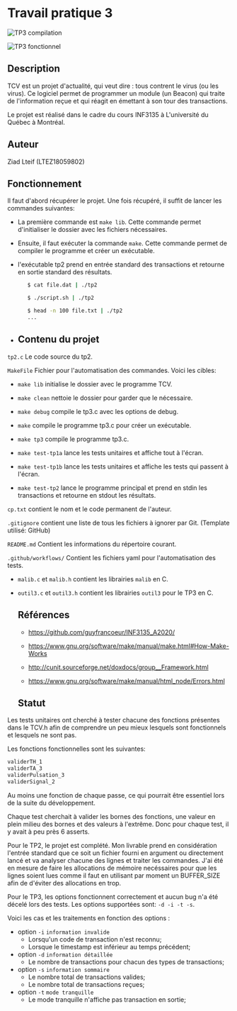 # Travail pratique 3

![TP3 compilation](https://github.com/opdelta/inf3135-a2020/workflows/test-c/badge.svg)

![TP3 fonctionnel](https://github.com/opdelta/inf3135-a2020/workflows/test-f/badge.svg)


   ## Description

 TCV est un projet d'actualité, qui veut dire : tous contrent le virus (ou les virus). Ce logiciel permet de programmer un module (un Beacon) qui traite de l'information reçue
 et qui réagit en émettant à son tour des transactions.
 
 Le projet est réalisé dans le cadre du cours INF3135 à L'université du Québec à Montréal.

   ## Auteur

   Ziad Lteif (LTEZ18059802)

   ## Fonctionnement
   
Il faut d'abord récupérer le projet. Une fois récupéré, il suffit de lancer les commandes suivantes:

- La première commande est ```make lib```. Cette commande permet d'initialiser le dossier avec les fichiers nécessaires.

- Ensuite, il faut exécuter la commande ```make```. Cette commande permet de compiler le programme et créer un exécutable.

- l'exécutable tp2 prend en entrée standard des transactions et retourne en sortie standard des résultats. 

   ```bash
      $ cat file.dat | ./tp2

      $ ./script.sh | ./tp2

      $ head -n 100 file.txt | ./tp2
      ...
   ```
- 
   ## Contenu du projet

```tp2.c``` Le code source du tp2.

```MakeFile``` Fichier pour l'automatisation des commandes. Voici les cibles:

   - ```make lib``` initialise le dossier avec le programme TCV.

   - ```make clean``` nettoie le dossier pour garder que le nécessaire.
   
   - ```make debug``` compile le tp3.c avec les options de debug.
   
   - ```make``` compile le programme tp3.c pour créer un exécutable.

   - ```make tp3``` compile le programme tp3.c.
   
   - ```make test-tp1a``` lance les tests unitaires et affiche tout à l'écran.

   - ```make test-tp1b``` lance les tests unitaires et affiche les tests qui passent à l'écran.
   
   - ```make test-tp2``` lance le programme principal et prend en stdin les transactions et retourne en stdout les résultats.

```cp.txt```  contient le nom et le code permanent de l'auteur.

```.gitignore``` contient une liste de tous les fichiers à ignorer par Git. (Template utilisé: GitHub)

```README.md``` Contient les informations du répertoire courant.

```.github/workflows/``` Contient les fichiers yaml pour l'automatisation des tests.

- ```malib.c``` et ```malib.h``` contient les librairies ```malib``` en C.

- ```outil3.c``` et ```outil3.h``` contient les librairies ```outil3``` pour le TP3 en C.

   ## Références

   - https://github.com/guyfrancoeur/INF3135_A2020/
   
   - https://www.gnu.org/software/make/manual/make.html#How-Make-Works
   
   - http://cunit.sourceforge.net/doxdocs/group__Framework.html
   
   - https://www.gnu.org/software/make/manual/html_node/Errors.html
   
   
   ## Statut

Les tests unitaires ont cherché à tester chacune des fonctions présentes dans le TCV.h afin de comprendre un peu mieux lesquels sont fonctionnels et lesquels ne sont pas.

Les fonctions fonctionnelles sont les suivantes:
```bash
validerTH_1
validerTA_3
validerPulsation_3
validerSignal_2
```
   Au moins une fonction de chaque passe, ce qui pourrait être essentiel lors de la suite du développement.
   
   Chaque test cherchait à valider les bornes des fonctions, une valeur en plein milieu des bornes et des valeurs à l'extrême. Donc pour chaque test, il y avait à peu près 6 asserts.

Pour le TP2, le projet est complété. Mon livrable prend en considération l'entrée standard que ce soit un fichier fourni en argument ou directement lancé et va analyser chacune des lignes et traiter les commandes. J'ai été en mesure de faire les allocations de mémoire necéssaires pour que les lignes soient lues comme il faut en utilisant par moment un BUFFER_SIZE afin de d'éviter des allocations en trop.

Pour le TP3, les options fonctionnent correctement et aucun bug n'a été décelé lors des tests. Les options supportées sont: ```-d -i -t -s```.

Voici les cas et les traitements en fonction des options : 
 - option `-i` `information invalide`
   + Lorsqu'un code de transaction n'est reconnu;
   + Lorsque le timestamp est inférieur au temps précédent;
 - option `-d` `information détaillée`
   + Le nombre de transactions pour chacun des types de transactions;
 - option `-s` `information sommaire`
   + Le nombre total de transactions valides;
   + Le nombre total de transactions reçues;
 - option `-t` `mode tranquille`
   + Le mode tranquille n'affiche pas transaction en sortie;

[Lien vers le fichier de réflexion]:reflexion.md
